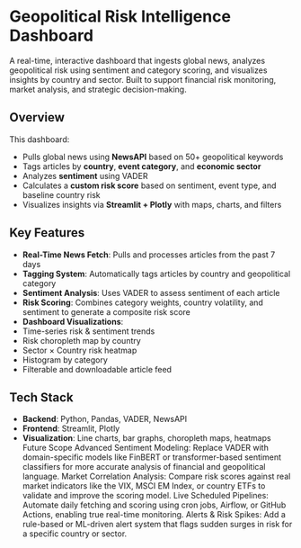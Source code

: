 # Geopolitical Risk Intelligence Dashboard

A real-time, interactive dashboard that ingests global news, analyzes geopolitical risk using sentiment and category scoring, and visualizes insights by country and sector. Built to support financial risk monitoring, market analysis, and strategic decision-making.
##  Overview
This dashboard:
- Pulls global news using **NewsAPI** based on 50+ geopolitical keywords
- Tags articles by **country**, **event category**, and **economic sector**
- Analyzes **sentiment** using VADER
- Calculates a **custom risk score** based on sentiment, event type, and baseline country risk
- Visualizes insights via **Streamlit + Plotly** with maps, charts, and filters
##  Key Features
-  **Real-Time News Fetch**: Pulls and processes articles from the past 7 days
-  **Tagging System**: Automatically tags articles by country and geopolitical category
-  **Sentiment Analysis**: Uses VADER to assess sentiment of each article
-  **Risk Scoring**: Combines category weights, country volatility, and sentiment to generate a composite risk score
-  **Dashboard Visualizations**:
  - Time-series risk & sentiment trends
  - Risk choropleth map by country
  - Sector × Country risk heatmap
  - Histogram by category
  - Filterable and downloadable article feed
## Tech Stack
- **Backend**: Python, Pandas, VADER, NewsAPI
- **Frontend**: Streamlit, Plotly
- **Visualization**: Line charts, bar graphs, choropleth maps, heatmaps
Future Scope
Advanced Sentiment Modeling: Replace VADER with domain-specific models like FinBERT or transformer-based sentiment classifiers for more accurate analysis of financial and geopolitical language.
Market Correlation Analysis: Compare risk scores against real market indicators like the VIX, MSCI EM Index, or country ETFs to validate and improve the scoring model.
Live Scheduled Pipelines: Automate daily fetching and scoring using cron jobs, Airflow, or GitHub Actions, enabling true real-time monitoring.
Alerts & Risk Spikes: Add a rule-based or ML-driven alert system that flags sudden surges in risk for a specific country or sector.
